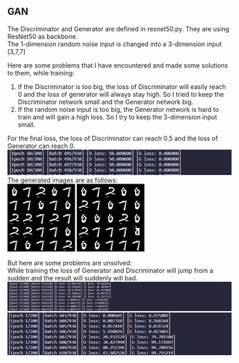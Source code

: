 ## GAN

The Discriminator and Generator are defined in resnet50.py. They are using ResNet50 as backbone.            
The 1-dimension random noise input is changed into a 3-dimension input [3,7,7]                




Here are some problems that I have encountered and made some solutions to them, while training:
1. If the Discriminator is too big, the loss of Discriminator will easily reach 0 and the loss of generator will always stay high. So I tried to keep the Discriminator network small and the Generator network big.
2. If the random noise input is too big, the Generator network is hard to train and will gain a high loss. So I try to keep the 3-dimension input small.  

For the final loss, the loss of Discriminator can reach 0.5 and the loss of Generator can reach 0.       
![loss](https://github.com/cvgroup-erke/YunyingChen/blob/main/original_gan/imgs/loss.png)      
The generated images are as follows:      
![ouput](https://github.com/cvgroup-erke/YunyingChen/blob/main/original_gan/imgs/9600.png)
![output](https://github.com/cvgroup-erke/YunyingChen/blob/main/original_gan/imgs/10000.png)

But here are some problems are unsolved:                
While training the loss of Generator and Discriminator will jump from a sudden and the result will suddenly will bad.         
![loss](https://github.com/cvgroup-erke/YunyingChen/blob/main/original_gan/imgs/loss1.png)  
![loss](https://github.com/cvgroup-erke/YunyingChen/blob/main/original_gan/imgs/loss2.png)   
